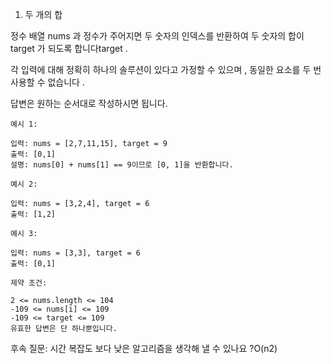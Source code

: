 1. 두 개의 합

정수 배열 nums 과 정수가 주어지면 두 숫자의 인덱스를 반환하여 두 숫자의 합이 target 가 되도록 합니다target .

각 입력에 대해 정확히 하나의 솔루션이 있다고 가정할 수 있으며 , 동일한 요소를 두 번 사용할 수 없습니다 .

답변은 원하는 순서대로 작성하시면 됩니다.


```
예시 1:

입력: nums = [2,7,11,15], target = 9
출력: [0,1]
설명: nums[0] + nums[1] == 9이므로 [0, 1]을 반환합니다.

예시 2:

입력: nums = [3,2,4], target = 6
출력: [1,2]

예시 3:

입력: nums = [3,3], target = 6
출력: [0,1]
```

```
제약 조건:

2 <= nums.length <= 104
-109 <= nums[i] <= 109
-109 <= target <= 109
유효한 답변은 단 하나뿐입니다.
```

후속 질문:  시간 복잡도 보다 낮은 알고리즘을 생각해 낼 수 있나요 ?O(n2) 